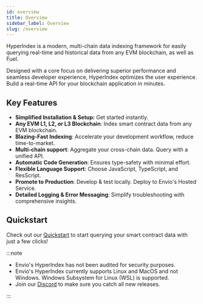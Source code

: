 ```yaml
---
id: overview
title: Overview
sidebar_label: Overview
slug: /overview
---
```


HyperIndex is a modern, multi-chain data indexing framework for easily querying real-time and historical data from any EVM blockchain, as well as Fuel.

Designed with a core focus on delivering superior performance and seamless developer experience, HyperIndex optimizes the user experience. Build a real-time API for your blockchain application in minutes.

## Key Features

- **Simplified Installation & Setup:** Get started instantly.
- **Any EVM L1, L2, or L3 Blockchain**: Index smart contract data from any EVM blockchain.
- **Blazing-Fast Indexing**: Accelerate your development workflow, reduce time-to-market.
- **Multi-chain support**: Aggregate your cross-chain data. Query with a unified API.
- **Automatic Code Generation**: Ensures type-safety with minimal effort.
- **Flexible Language Support**: Choose JavaScript, TypeScript, and ResScript.
- **Promote to Production**: Develop & test locally. Deploy to Envio's Hosted Service.
- **Detailed Logging & Error Messaging**: Simplify troubleshooting with comprehensive insights.

## Quickstart

Check out our [Quickstart](./contract-import.md) to start querying your smart contract data with just a few clicks!

:::note

- Envio's HyperIndex has not been audited for security purposes.
- Envio's HyperIndex currently supports Linux and MacOS and not Windows. Windows Subsystem for Linux (WSL) is supported.
- Join our [Discord](https://discord.gg/Q9qt8gZ2fX) to make sure you catch all new releases.

:::
